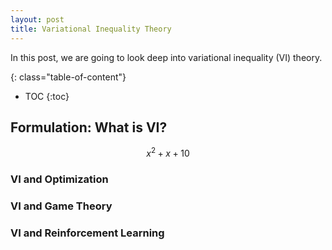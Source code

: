 ```yaml
---
layout: post
title: Variational Inequality Theory
---
```


In this post, we are going to look deep into variational inequality (VI) theory. 

{: class="table-of-content"}
* TOC
{:toc}


## Formulation: What is VI?

$$x^2 + x + 1 0$$


### VI and Optimization
### VI and Game Theory
### VI and Reinforcement Learning
